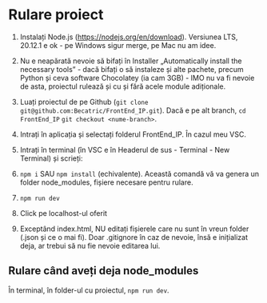 # Rulare proiect

1. Instalați Node.js (https://nodejs.org/en/download). Versiunea LTS, 20.12.1 e ok - pe Windows sigur merge, pe Mac nu am idee.
2. Nu e neapărată nevoie să bifați în Installer „Automatically install the necessary tools” - dacă bifați o să instaleze și alte pachete, precum Python și ceva software Chocolatey (ia cam 3GB) - IMO nu va fi nevoie de asta, proiectul rulează și cu și fără acele module adiționale.

3. Luați proiectul de pe Github (`git clone git@github.com:Becatric/FrontEnd_IP.git`). Dacă e pe alt branch, `cd FrontEnd_IP` `git checkout <nume-branch>`.
4. Intrați în aplicația și selectați folderul FrontEnd_IP. În cazul meu VSC.
5. Intrați în terminal (în VSC e în Headerul de sus - Terminal - New Terminal) și scrieți:
6. `npm i` SAU `npm install` (echivalente). Această comandă vă va genera un folder node_modules, fișiere necesare pentru rulare.
7. `npm run dev` 
8. Click pe localhost-ul oferit
9. Exceptând index.html, NU editați fișierele care nu sunt în vreun folder (.json și ce o mai fi). Doar .gitignore în caz de nevoie, însă e inițializat deja, ar trebui să nu fie nevoie editarea lui.

## Rulare când aveți deja node_modules
În terminal, în folder-ul cu proiectul, `npm run dev`.

